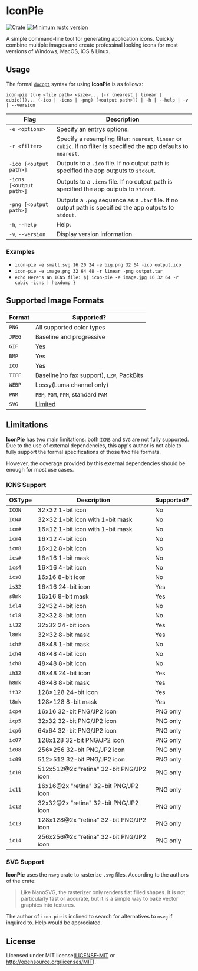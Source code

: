 # IconPie
[![Crate](https://img.shields.io/crates/v/icon-pie.svg)](https://crates.io/crates/icon-pie)
[![Minimum rustc version](https://img.shields.io/badge/rustc-1.32+-lightgray.svg)](https://github.com/rust-random/rand#rust-version-requirements)

A simple command-line tool for generating application icons.
Quickly combine multiple images and create professinal looking icons for most versions of Windows, MacOS, iOS & Linux.

## Usage
The formal [`docopt`](http://docopt.org/) syntax for using **IconPie** is as follows:

`icon-pie ((-e <file path> <size>... [-r (nearest | linear | cubic)])... (-ico | -icns | -png) [<output path>]) | -h | --help | -v | --version`

| Flag                    | Description                                                                                                           |
|-------------------------|-----------------------------------------------------------------------------------------------------------------------|
| `-e <options>`          | Specify an entrys options.                                                                                            |
| `-r <filter>`           | Specify a resampling filter: `nearest`, `linear` or `cubic`. If no filter is specified the app defaults to `nearest`. |
| `-ico [<output path>]`  | Outputs to a `.ico` file. If no output path is specified the app outputs to `stdout`.                                 |
| `-icns [<output path>]` | Outputs to a `.icns` file. If no output path is specified the app outputs to `stdout`.                                |
| `-png [<output path>]`  | Outputs a `.png` sequence as a `.tar` file. If no output path is specified the app outputs to `stdout`.               |
| `-h`, `--help`          | Help.                                                                                                                 |
| `-v`, `--version`       | Display version information.                                                                                          |

### Examples
* `icon-pie -e small.svg 16 20 24 -e big.png 32 64 -ico output.ico`
* `icon-pie -e image.png 32 64 48 -r linear -png output.tar`
* `echo Here's an ICNS file: ${ icon-pie -e image.jpg 16 32 64 -r cubic -icns | hexdump }`

## Supported Image Formats
| Format | Supported?                                                      | 
|--------|-----------------------------------------------------------------| 
| `PNG`  | All supported color types                                       | 
| `JPEG` | Baseline and progressive                                        | 
| `GIF`  | Yes                                                             | 
| `BMP`  | Yes                                                             | 
| `ICO`  | Yes                                                             | 
| `TIFF` | Baseline(no fax support), `LZW`, PackBits                       | 
| `WEBP` | Lossy(Luma channel only)                                        | 
| `PNM ` | `PBM`, `PGM`, `PPM`, standard `PAM`                             |
| `SVG`  | [Limited](https://github.com/GarkGarcia/icon-pie#svg-support) |

## Limitations
**IconPie** has two main limitations: both `ICNS` and `SVG` are not fully supported. Due to the 
use of external dependencies, this app's author is not able to fully support the formal specifications 
of those two file formats.

However, the coverage provided by this external dependencies should be enough for most use cases.

### ICNS Support
| OSType | Description                             | Supported? |
|--------|-----------------------------------------|------------|
| `ICON` | 32×32 1-bit icon                        | No         |
| `ICN#` | 32×32 1-bit icon with 1-bit mask        | No         |
| `icm#` | 16×12 1-bit icon with 1-bit mask        | No         |
| `icm4` | 16×12 4-bit icon                        | No         |
| `icm8` | 16×12 8-bit icon                        | No         |
| `ics#` | 16×16 1-bit mask                        | No         |
| `ics4` | 16×16 4-bit icon                        | No         |
| `ics8` | 16x16 8-bit icon                        | No         |
| `is32` | 16×16 24-bit icon                       | Yes        |
| `s8mk` | 16x16 8-bit mask                        | Yes        |
| `icl4` | 32×32 4-bit icon                        | No         |
| `icl8` | 32×32 8-bit icon                        | No         |
| `il32` | 32x32 24-bit icon                       | Yes        |
| `l8mk` | 32×32 8-bit mask                        | Yes        |
| `ich#` | 48×48 1-bit mask                        | No         |
| `ich4` | 48×48 4-bit icon                        | No         |
| `ich8` | 48×48 8-bit icon                        | No         |
| `ih32` | 48×48 24-bit icon                       | Yes        |
| `h8mk` | 48×48 8-bit mask                        | Yes        |
| `it32` | 128×128 24-bit icon                     | Yes        |
| `t8mk` | 128×128 8-bit mask                      | Yes        |
| `icp4` | 16x16 32-bit PNG/JP2 icon               | PNG only   |
| `icp5` | 32x32 32-bit PNG/JP2 icon               | PNG only   |
| `icp6` | 64x64 32-bit PNG/JP2 icon               | PNG only   |
| `ic07` | 128x128 32-bit PNG/JP2 icon             | PNG only   |
| `ic08` | 256×256 32-bit PNG/JP2 icon             | PNG only   |
| `ic09` | 512×512 32-bit PNG/JP2 icon             | PNG only   |
| `ic10` | 512x512@2x "retina" 32-bit PNG/JP2 icon | PNG only   |
| `ic11` | 16x16@2x "retina" 32-bit PNG/JP2 icon   | PNG only   |
| `ic12` | 32x32@2x "retina" 32-bit PNG/JP2 icon   | PNG only   |
| `ic13` | 128x128@2x "retina" 32-bit PNG/JP2 icon | PNG only   |
| `ic14` | 256x256@2x "retina" 32-bit PNG/JP2 icon | PNG only   |

### SVG Support
**IconPie** uses the `nsvg` crate to rasterize `.svg` files. According to the authors of the crate:

> Like NanoSVG, the rasterizer only renders flat filled shapes. It is not particularly fast or accurate, but it is a simple way to bake vector graphics into textures.

The author of `icon-pie` is inclined to search for alternatives to `nsvg` if inquired to. Help would be appreciated.

## License
Licensed under MIT license([LICENSE-MIT](https://github.com/GarkGarcia/icon-pie/blob/master/LICENSE) or http://opensource.org/licenses/MIT).
